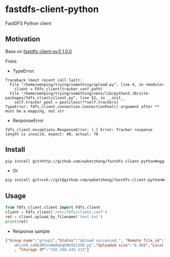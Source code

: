# fastdfs-client-python
FastDFS Python client

## Motivation

Base on [fastdfs-client-py3 1.0.0](https://pypi.org/project/fastdfs-client-py3/)

Fixes:
- TypeError:
```
Traceback (most recent call last):
  File "/home/wenping/trying/something/upload.py", line 4, in <module>
    client = Fdfs_client(tracker_conf_path)
  File "/home/wenping/trying/something/venv/lib/python3.10/site-packages/fdfs_client/client.py", line 52, in __init__
    self.tracker_pool = poolclass(**self.trackers)
TypeError: fdfs_client.connection.ConnectionPool() argument after ** must be a mapping, not str
```
- ResponseError
```
fdfs_client.exceptions.ResponseError: [-] Error: Tracker response length is invaild, expect: 40, actual: 70
```

## Install

```bash
pip install git+http://github.com/waketzheng/fastdfs-client-python#egg=fdfs-client
```
- Or
```bash
pip install git+ssh://git@github.com/waketzheng/fastdfs-client-python#egg=fdfs-client
```

## Usage

```py
from fdfs_client.client import Fdfs_client
client = Fdfs_client('/etc/fdfs/client.conf')
ret = client.upload_by_filename('test.txt')
print(ret)
```
- Response sample
```JSON
{"Group name":"group1","Status":"Upload successed.", "Remote file_id":"group1/M00/00/00/
	wKjzh0_xaR63RExnAAAaDqbNk5E1398.py","Uploaded size":"6.0KB","Local file name":"test"
	, "Storage IP":"192.168.243.133"}
```
